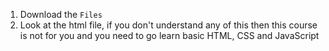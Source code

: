 1. Download the `Files`
2. Look at the html file, if you don't understand any of this then this course is not for you and you need to go learn basic HTML, CSS and JavaScript